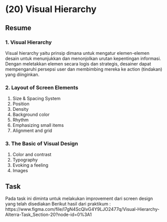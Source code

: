 <h1>(20) Visual Hierarchy</h1>

<h2>Resume</h2>
<h3>1.  Visual Hierarchy</h3>
    <p>
        Visual hierarchy yaitu prinsip dimana untuk mengatur elemen-elemen desain untuk menunjukkan dan menonjolkan urutan kepentingan informasi. Dengan meletakkan elemen secara logis dan strategis, desainer dapat mempengaruhi persepsi user dan membimbing mereka ke action (tindakan) yang diinginkan.
    </p>
<h3>2. Layout of Screen Elements</h3>
    <ol>
        <li>Size & Spacing System</li>
        <li>Position</li>
        <li>Density</li>
        <li>Background color</li>
        <li>Rhythm</li>
        <li>Emphasizing small items</li>
        <li>Alignment and grid</li>
    </ol>
<h3>3. The Basic of Visual Design</h3>
    <ol>
        <li>Color and contrast</li>
        <li>Typography</li>
        <li>Evoking a feeling</li>
        <li>Images</li>
    </ol>

<h2>Task</h2>
<p>
    Pada task ini diminta untuk melakukan improvement dari screen design yang telah disediakan
    Berikut hasil dari praktikum :
    https://www.figma.com/file/l7gN4ScQIvG4Y9LJO2477q/Visual-Hierarchy-Alterra-Task_Section-20?node-id=0%3A1
</p>
